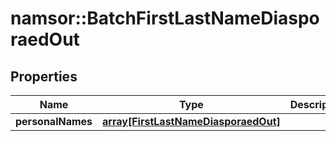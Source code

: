 # namsor::BatchFirstLastNameDiasporaedOut

## Properties
Name | Type | Description | Notes
------------ | ------------- | ------------- | -------------
**personalNames** | [**array[FirstLastNameDiasporaedOut]**](FirstLastNameDiasporaedOut.md) |  | [optional] 


